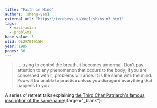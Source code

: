 ```yaml
---
title: "Faith in Mind"
authors: [sheng-yen]
external_url: "https://terebess.hu/english/hsin3.html"
tags:
  - east-asian
  - problems
base_value: 3
olid: OL20701915M
year: 1985
pages: 36
---
```


> … trying to control the breath, it becomes abnormal.
Don't pay attention to any phenomenon that occurs to the body;
if you are concerned with it, problems will arise.
It is the same with the mind.
You will be unable to practice unless you disregard everything that happens to you

A series of retreat talks explaining [the Third Chan Patriarch's famous inscription of the same name](https://www.sacred-texts.com/bud/zen/fm/fm.htm){:target="_blank"}.
